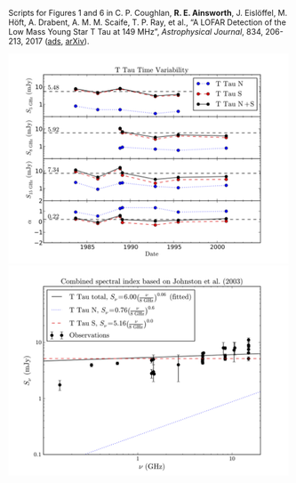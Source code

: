Scripts for Figures 1 and 6 in C. P. Coughlan, <b>R. E. Ainsworth</b>, J. Eislöffel, M. Höft, A. Drabent, A. M. M. Scaife, T. P. Ray, et al., “A LOFAR Detection of the Low Mass Young Star T Tau at 149 MHz”, <i>Astrophysical Journal</i>, 834, 206-213, 2017 (<a href="http://adsabs.harvard.edu/abs/2017ApJ...834..206C">ads</a>, <a href="https://arxiv.org/abs/1611.03282">arXiv</a>).

<img src="https://github.com/rainsworth/paper_scripts/blob/master/2017ApJ...834..206C/Figure1.png">

<img src="https://github.com/rainsworth/paper_scripts/blob/master/2017ApJ...834..206C/Figure6.png">